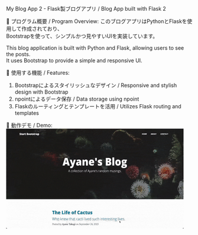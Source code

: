 My Blog App 2 - Flask製ブログアプリ / Blog App built with Flask 2

📌 プログラム概要 / Program Overview:
このブログアプリはPythonとFlaskを使用して作成されており、  
Bootstrapを使って、シンプルかつ見やすいUIを実装しています。

This blog application is built with Python and Flask, allowing users to see the posts.  
It uses Bootstrap to provide a simple and responsive UI.

📌 使用する機能 / Features:
1. Bootstrapによるスタイリッシュなデザイン / Responsive and stylish design with Bootstrap
4. npointによるデータ保存 / Data storage using npoint
5. Flaskのルーティングとテンプレートを活用 / Utilizes Flask routing and templates

📸 動作デモ / Demo:
![Top Page](./static/assets/top-page.gif)
